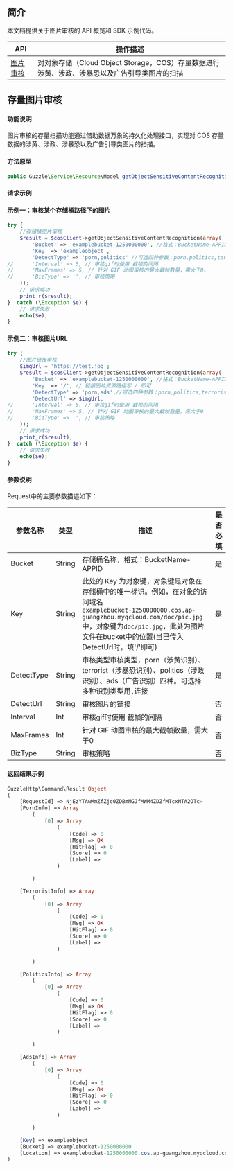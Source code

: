 ## 简介

本文档提供关于图片审核的 API 概览和 SDK 示例代码。

| API           | 操作描述                 |
| ------------- |  ---------------------- |
| [图片审核](https://cloud.tencent.com/document/product/436/45434) |  对对象存储（Cloud Object Storage，COS）存量数据进行涉黄、涉政、涉暴恐以及广告引导类图片的扫描 |


## 存量图片审核

#### 功能说明

图片审核的存量扫描功能通过借助数据万象的持久化处理接口，实现对 COS 存量数据的涉黄、涉政、涉暴恐以及广告引导类图片的扫描。

#### 方法原型

```java
public Guzzle\Service\Resource\Model getObjectSensitiveContentRecognition(array $args = array());
```

#### 请求示例

#### 示例一：审核某个存储桶路径下的图片
```php
try {
    //存储桶图片审核
    $result = $cosClient->getObjectSensitiveContentRecognition(array(
        'Bucket' => 'examplebucket-1250000000', //格式：BucketName-APPID
        'Key' => 'exampleobject', 
        'DetectType' => 'porn,politics' //可选四种参数：porn,politics,terrorist,ads，可使用多种规则，注意规则间不要加空格
//      'Interval' => 5, // 审核gif时使用 截帧的间隔
//      'MaxFrames' => 5, // 针对 GIF 动图审核的最大截帧数量，需大于0。
//      'BizType' => '', // 审核策略
    ));
    // 请求成功
    print_r($result);
}  catch (\Exception $e) {
    // 请求失败
    echo($e);
}
```

#### 示例二：审核图片URL
```php
try {
    //图片链接审核
    $imgUrl = 'https://test.jpg';
    $result = $cosClient->getObjectSensitiveContentRecognition(array(
        'Bucket' => 'examplebucket-1250000000', //格式：BucketName-APPID
        'Key' => '/', // 链接图片资源路径写 / 即可
        'DetectType' => 'porn,ads',//可选四种参数：porn,politics,terrorist,ads，可使用多种规则，注意规则间不要加空格
        'DetectUrl' => $imgUrl,
//      'Interval' => 5, // 审核gif时使用 截帧的间隔
//      'MaxFrames' => 5, // 针对 GIF 动图审核的最大截帧数量，需大于0
//      'BizType' => '', // 审核策略
    ));
    // 请求成功
    print_r($result);
}  catch (\Exception $e) {
    // 请求失败
    echo($e);
}
```



#### 参数说明

Request中的主要参数描述如下：

| 参数名称             | 类型   | 描述                                                         | 是否必填 |
| ------------------ | ------- | -------------------------------------------------------- | --------- | 
| Bucket               | String | 存储桶名称，格式：BucketName-APPID                           | 是       |
| Key                  | String | 此处的 Key 为对象键，对象键是对象在存储桶中的唯一标识。例如，在对象的访问域名<br>`examplebucket-1250000000.cos.ap-guangzhou.myqcloud.com/doc/pic.jpg`中，对象键为`doc/pic.jpg`，此处为图片文件在bucket中的位置(当已传入DetectUrl时，填'/'即可) | 是       |
| DetectType | String | 审核类型审核类型，porn（涉黄识别）、terrorist（涉暴恐识别）、politics（涉政识别）、ads（广告识别）四种。可选择多种识别类型用`,`连接| 是   |
| DetectUrl | String | 审核图片的链接| 否   |
| Interval | Int | 审核gif时使用 截帧的间隔| 否   |
| MaxFrames | Int | 针对 GIF 动图审核的最大截帧数量，需大于0| 否   |
| BizType | String | 审核策略| 否   |


#### 返回结果示例
```php
GuzzleHttp\Command\Result Object
(
    [RequestId] => NjEzYTAwMmZfZjc0ZDBmMGJfMWM4ZDZfMTcxNTA2OTc=
    [PornInfo] => Array
        (
            [0] => Array
                (
                    [Code] => 0
                    [Msg] => OK
                    [HitFlag] => 0
                    [Score] => 0
                    [Label] => 
                )

        )

    [TerroristInfo] => Array
        (
            [0] => Array
                (
                    [Code] => 0
                    [Msg] => OK
                    [HitFlag] => 0
                    [Score] => 0
                    [Label] => 
                )

        )

    [PoliticsInfo] => Array
        (
            [0] => Array
                (
                    [Code] => 0
                    [Msg] => OK
                    [HitFlag] => 0
                    [Score] => 0
                    [Label] => 
                )

        )

    [AdsInfo] => Array
        (
            [0] => Array
                (
                    [Code] => 0
                    [Msg] => OK
                    [HitFlag] => 0
                    [Score] => 0
                    [Label] => 
                )

        )

    [Key] => exampleobject
    [Bucket] => examplebucket-1250000000
    [Location] => examplebucket-1250000000.cos.ap-guangzhou.myqcloud.com/exampleobject
)
```



